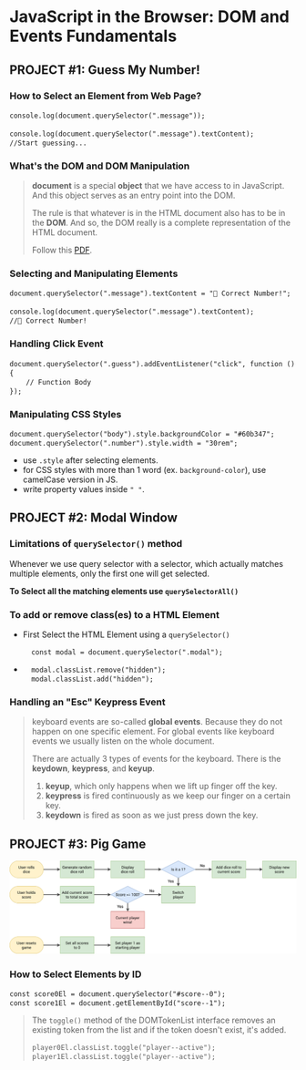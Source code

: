# JavaScript in the Browser: DOM and Events Fundamentals

## PROJECT #1: Guess My Number!

### How to Select an Element from Web Page?

    console.log(document.querySelector(".message"));

    console.log(document.querySelector(".message").textContent);
    //Start guessing...

### What's the DOM and DOM Manipulation

> **document** is a special **object** that we have access to in JavaScript. And this object serves as an entry point into the DOM.
>
> The rule is that whatever is in the HTML document also has to be in the **DOM**. And so, the DOM really is a complete representation of the HTML document.
>
> Follow this [PDF](./readme-assets/DOM.pdf).

### Selecting and Manipulating Elements

    document.querySelector(".message").textContent = "🎉 Correct Number!";

    console.log(document.querySelector(".message").textContent);
    //🎉 Correct Number!

### Handling Click Event

    document.querySelector(".guess").addEventListener("click", function () {
        // Function Body
    });

### Manipulating CSS Styles

    document.querySelector("body").style.backgroundColor = "#60b347";
    document.querySelector(".number").style.width = "30rem";

- use `.style` after selecting elements.
- for CSS styles with more than 1 word (ex. `background-color`), use camelCase version in JS.
- write property values inside `" "`.

## PROJECT #2: Modal Window

### Limitations of `querySelector()` method

Whenever we use query selector with a selector, which actually matches multiple elements, only the first one will get selected.

**To Select all the matching elements use `querySelectorAll()`**

### To add or remove class(es) to a HTML Element

- First Select the HTML Element using a `querySelector()`

        const modal = document.querySelector(".modal");

-       modal.classList.remove("hidden");
        modal.classList.add("hidden");

### Handling an "Esc" Keypress Event

> keyboard events are so-called **global events**. Because they do not happen on one specific element. For global events like keyboard events we usually listen on the whole document.
>
> There are actually 3 types of events for the keyboard. There is the **keydown**, **keypress**, and **keyup**.
>
> 1. **keyup**, which only happens when we lift up finger off the key.
> 2. **keypress** is fired continuously as we keep our finger on a certain key.
> 3. **keydown** is fired as soon as we just press down the key.

## PROJECT #3: Pig Game

![image](readme-assets/pig-game-flowchart.jpg)

### How to Select Elements by ID

    const score0El = document.querySelector("#score--0");
    const score1El = document.getElementById("score--1");

> The `toggle()` method of the DOMTokenList interface removes an existing token from the list and if the token doesn't exist, it's added.
>
>     player0El.classList.toggle("player--active");
>     player1El.classList.toggle("player--active");
